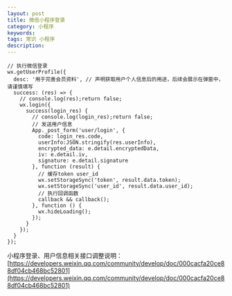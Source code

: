 ```yaml
---
layout: post
title: 微信小程序登录
category: 小程序
keywords: 
tags: 常识 小程序
description: 
---
```


```
// 执行微信登录
wx.getUserProfile({
  desc: '用于完善会员资料', // 声明获取用户个人信息后的用途，后续会展示在弹窗中，请谨慎填写
  success: (res) => {
    // console.log(res);return false;
    wx.login({
      success(login_res) {
        // console.log(login_res);return false;
        // 发送用户信息
        App._post_form('user/login', {
          code: login_res.code,
          userInfo:JSON.stringify(res.userInfo),
          encrypted_data: e.detail.encryptedData,
          iv: e.detail.iv,
          signature: e.detail.signature
        }, function (result) {
          // 缓存token user_id
          wx.setStorageSync('token', result.data.token);
          wx.setStorageSync('user_id', result.data.user_id);
          // 执行回调函数
          callback && callback();
        }, function () {
          wx.hideLoading();
        });
      }
    });
  }
});
```
小程序登录、用户信息相关接口调整说明：[https://developers.weixin.qq.com/community/develop/doc/000cacfa20ce88df04cb468bc52801](https://developers.weixin.qq.com/community/develop/doc/000cacfa20ce88df04cb468bc52801)